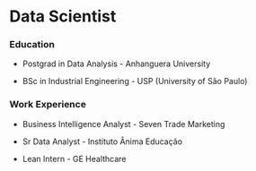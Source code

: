 # Data Scientist

### Education
- Postgrad in Data Analysis - Anhanguera University

- BSc in Industrial Engineering - USP (University of São Paulo)

### Work Experience
- Business Intelligence Analyst - Seven Trade Marketing

- Sr Data Analyst - Instituto Ânima Educação

- Lean Intern - GE Healthcare
